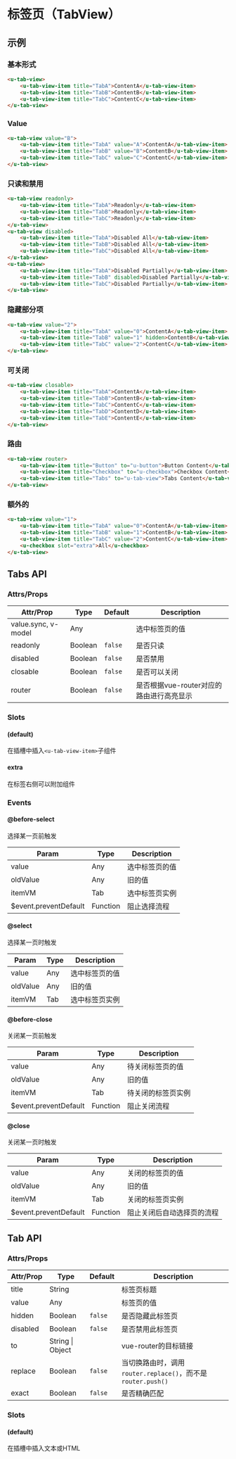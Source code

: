 # 标签页（TabView）

## 示例
### 基本形式

``` html
<u-tab-view>
    <u-tab-view-item title="TabA">ContentA</u-tab-view-item>
    <u-tab-view-item title="TabB">ContentB</u-tab-view-item>
    <u-tab-view-item title="TabC">ContentC</u-tab-view-item>
</u-tab-view>
```

### Value

``` html
<u-tab-view value="B">
    <u-tab-view-item title="TabA" value="A">ContentA</u-tab-view-item>
    <u-tab-view-item title="TabB" value="B">ContentB</u-tab-view-item>
    <u-tab-view-item title="TabC" value="C">ContentC</u-tab-view-item>
</u-tab-view>
```

### 只读和禁用

``` html
<u-tab-view readonly>
    <u-tab-view-item title="TabA">Readonly</u-tab-view-item>
    <u-tab-view-item title="TabB">Readonly</u-tab-view-item>
    <u-tab-view-item title="TabC">Readonly</u-tab-view-item>
</u-tab-view>
<u-tab-view disabled>
    <u-tab-view-item title="TabA">Disabled All</u-tab-view-item>
    <u-tab-view-item title="TabB">Disabled All</u-tab-view-item>
    <u-tab-view-item title="TabC">Disabled All</u-tab-view-item>
</u-tab-view>
<u-tab-view>
    <u-tab-view-item title="TabA">Disabled Partially</u-tab-view-item>
    <u-tab-view-item title="TabB" disabled>Disabled Partially</u-tab-view-item>
    <u-tab-view-item title="TabC">Disabled Partially</u-tab-view-item>
</u-tab-view>
```

### 隐藏部分项

``` html
<u-tab-view value="2">
    <u-tab-view-item title="TabA" value="0">ContentA</u-tab-view-item>
    <u-tab-view-item title="TabB" value="1" hidden>ContentB</u-tab-view-item>
    <u-tab-view-item title="TabC" value="2">ContentC</u-tab-view-item>
</u-tab-view>
```

### 可关闭

``` html
<u-tab-view closable>
    <u-tab-view-item title="TabA">ContentA</u-tab-view-item>
    <u-tab-view-item title="TabB">ContentB</u-tab-view-item>
    <u-tab-view-item title="TabC">ContentC</u-tab-view-item>
    <u-tab-view-item title="TabD">ContentD</u-tab-view-item>
    <u-tab-view-item title="TabE">ContentE</u-tab-view-item>
</u-tab-view>
```


### 路由

``` html
<u-tab-view router>
    <u-tab-view-item title="Button" to="u-button">Button Content</u-tab-view-item>
    <u-tab-view-item title="Checkbox" to="u-checkbox">Checkbox Content</u-tab-view-item>
    <u-tab-view-item title="Tabs" to="u-tab-view">Tabs Content</u-tab-view-item>
</u-tab-view>
```

### 额外的

``` html
<u-tab-view value="1">
    <u-tab-view-item title="TabA" value="0">ContentA</u-tab-view-item>
    <u-tab-view-item title="TabB" value="1">ContentB</u-tab-view-item>
    <u-tab-view-item title="TabC" value="2">ContentC</u-tab-view-item>
    <u-checkbox slot="extra">All</u-checkbox>
</u-tab-view>
```

## Tabs API
### Attrs/Props

| Attr/Prop | Type | Default | Description |
| --------- | ---- | ------- | ----------- |
| value.sync, v-model | Any | | 选中标签页的值 |
| readonly | Boolean | `false` | 是否只读 |
| disabled | Boolean | `false` | 是否禁用 |
| closable | Boolean | `false` | 是否可以关闭 |
| router | Boolean | `false` | 是否根据vue-router对应的路由进行高亮显示 |

### Slots

#### (default)

在插槽中插入`<u-tab-view-item>`子组件

#### extra

在标签右侧可以附加组件

### Events

#### @before-select

选择某一页前触发

| Param | Type | Description |
| ----- | ---- | ----------- |
| value | Any | 选中标签页的值 |
| oldValue | Any | 旧的值 |
| itemVM | Tab | 选中标签页实例 |
| $event.preventDefault | Function | 阻止选择流程 |

#### @select

选择某一页时触发

| Param | Type | Description |
| ----- | ---- | ----------- |
| value | Any | 选中标签页的值 |
| oldValue | Any | 旧的值 |
| itemVM | Tab | 选中标签页实例 |

#### @before-close

关闭某一页前触发

| Param | Type | Description |
| ----- | ---- | ----------- |
| value | Any | 待关闭标签页的值 |
| oldValue | Any | 旧的值 |
| itemVM | Tab | 待关闭的标签页实例 |
| $event.preventDefault | Function | 阻止关闭流程 |

#### @close

关闭某一页时触发

| Param | Type | Description |
| ----- | ---- | ----------- |
| value | Any | 关闭的标签页的值 |
| oldValue | Any | 旧的值 |
| itemVM | Tab | 关闭的标签页实例 |
| $event.preventDefault | Function | 阻止关闭后自动选择页的流程 |

## Tab API
### Attrs/Props

| Attr/Prop | Type | Default | Description |
| --------- | ---- | ------- | ----------- |
| title | String | | 标签页标题 |
| value | Any | | 标签页的值 |
| hidden | Boolean | `false` | 是否隐藏此标签页 |
| disabled | Boolean | `false` | 是否禁用此标签页 |
| to | String \| Object | | vue-router的目标链接 |
| replace | Boolean | `false` | 当切换路由时，调用`router.replace()`，而不是`router.push()` |
| exact | Boolean | `false` | 是否精确匹配 |

### Slots

#### (default)

在插槽中插入文本或HTML
